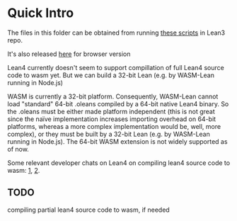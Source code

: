 # Quick Intro

The files in this folder can be obtained from running [these scripts](https://github.com/leanprover-community/lean/blob/master/doc/make/index.md) in Lean3 repo.

It's also released [here](https://github.com/leanprover-community/lean/releases/tag/v3.26.0) for browser version

Lean4 currently doesn't seem to support compillation of full Lean4 source code to wasm yet. But we can build a 32-bit Lean (e.g. by WASM-Lean running in Node.js)

WASM is currently a 32-bit platform. Consequently, WASM-Lean cannot load "standard" 64-bit .oleans compiled by a 64-bit native Lean4 binary. So the .oleans must be either made platform independent (this is not great since the naïve implementation increases importing overhead on 64-bit platforms, whereas a more complex implementation would be, well, more complex), or they must be built by a 32-bit Lean (e.g. by WASM-Lean running in Node.js). The 64-bit WASM extension is not widely supported as of now.

Some relevant developer chats on Lean4 on compiling lean4 source code to wasm: [1](https://leanprover-community.github.io/archive/stream/270676-lean4/topic/web.20editor.html), [2](https://leanprover-community.github.io/archive/stream/270676-lean4/topic/web.20editor.html). 

## TODO
compiling partial lean4 source code to wasm, if needed 
